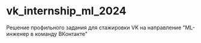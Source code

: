 # vk_internship_ml_2024
Решение профильного задания для стажировки VK на направление "ML-инженер в команду ВКонтакте"
